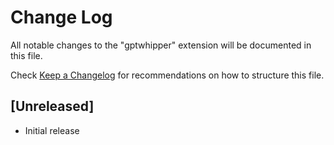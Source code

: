 # Change Log

All notable changes to the "gptwhipper" extension will be documented in this file.

Check [Keep a Changelog](http://keepachangelog.com/) for recommendations on how to structure this file.

## [Unreleased]

- Initial release